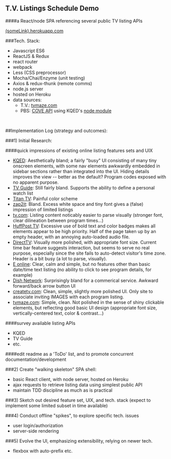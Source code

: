 ## T.V. Listings Schedule Demo

####a React/node SPA referencing several public TV listing APIs

[(someLink).herokuapp.com](http://example.com)

###Tech. Stack:
- Javascript ES6
- ReactJS & Redux
- react router
- webpack
- Less (CSS preprocessor)
- Mocha/Chai/Enzyme (unit testing)
- Axios & redux-thunk (remote comms)
- node.js server
- hosted on Heroku
- data sources:
  - T.V.: [tvmaze.com](http://www.tvmaze.com/api)
  - PBS: [COVE API](https://projects.pbs.org/confluence/display/coveapi) using KQED's [node module](https://github.com/KQED/cove-api)

<br>

##Implementation Log (strategy and outcomes):

###1) Initial Research:

####quick impressions of existing online listing features sets and UIX
- [KQED](http://www.kqed.org/tv/schedules/daily/): Aesthetically bland; a fairly "busy" UI consisting of many tiny onscreen elements, with some nav elements awkwardly embedded in sidebar sections rather than integrated into the UI. Hiding details improves the view -- better as the default? Program codes exposed with no apparent purpose.
- [TV Guide](http://www.tvguide.com/listings/): Still fairly bland. Supports the ability to define a personal watch list
- [Titan TV](http://titantv.com/): Painful color scheme
- [zap2it](http://tvschedule.zap2it.com/tvlistings/ZCGrid.do): Bland. Excess white space and tiny font gives a (false) impression of limited listings
- [tv.com](http://www.tv.com/listings/): Listing content noticably easier to parse visually (stronger font, clear dilineation between program times...)
- [HuffPost TV](http://tvlistings.aol.com/listings/ca/berkeley/dish-san-francisco/DISH807): Excessive use of bold text and color badges makes all elements appear to be high priority. Half of the page taken up by an empty header, with an annoying auto-loaded audio file.
- [DirectTV](https://www.directv.com/guide): Visually more polished, with appropriate font size. Current time bar feature suggests interaction, but seems to serve no real purpose, especially since the site fails to auto-detect visitor's time zone. Header is a bit busy (a lot to parse, visually).
- [E online](http://www.eonline.com/shows/schedule): Clear, calm and simple, but no features other than basic date/time text listing (no ability to click to see program details, for example)
- [Dish Network](https://www.mydish.com/guide): Surprisingly bland for a commerical service. Awkward forward/back arrow button UI
- [createtv.com](http://createtv.com/schedule): Clean, simple, slightly more polished UI. Only site to associate inviting IMAGES with each program listing. 
- [tvmaze.com](http://www.tvmaze.com/schedule): Simple, clean. Not polished in the sense of shiny clickable elements, but reflecting good basic UI design (appropriate font size, vertically-centered text, color & contrast...)


####survey available listing APIs
- KQED
- TV Guide
- etc.

####edit readme as a 'ToDo' list, and to promote concurrent documentation/development

###2) Create "walking skeleton" SPA shell:
- basic React client, with node server, hosted on Heroku
- ajax requests to retrieve listing data using simplest public API
- maintain TDD discipline as much as is practical

###3) Sketch out desired feature set, UIX, and tech. stack
(expect to implement some limited subset in time available)

###4) Conduct offline "spikes", to explore specific tech. issues
- user login/authorization
- server-side rendering

###5) Evolve the UI, emphasizing extensibility, relying on newer tech.
- flexbox with auto-prefix etc.


